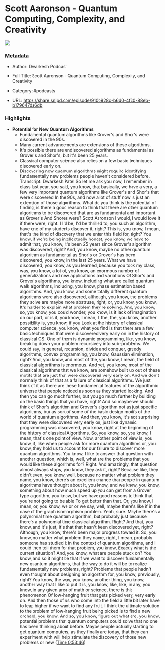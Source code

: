 # Scott Aaronson - Quantum Computing, Complexity, and Creativity

![](https://wsrv.nl/?url=https%3A%2F%2Fsubstackcdn.com%2Ffeed%2Fpodcast%2F69345%2Fcf4775ebf853d3c71b76b82f77046da4.jpg&w=100&h=100)

### Metadata

- Author: Dwarkesh Podcast
- Full Title: Scott Aaronson - Quantum Computing, Complexity, and Creativity
- Category: #podcasts



- URL: https://share.snipd.com/episode/910b928c-b6d0-4f30-88eb-b179647da6db

### Highlights

- **Potential for New Quantum Algorithms**
  - Fundamental quantum algorithms like Grover's and Shor's were discovered in the 90s.
  - Many current advancements are extensions of these algorithms.
  - It's possible there are undiscovered algorithms as fundamental as Grover's and Shor's, but it's been 25 years.
  - Classical computer science also relies on a few basic techniques discovered early on.
  - Discovering new quantum algorithms might require identifying fundamentally new problems people haven't considered before.
  Transcript:
  Dwarkesh Patel
  So let me ask you now, I remember in class last year, you said, you know, that basically, we have a very, a few very important quantum algorithms like Grover's and Shor's that were discovered In the 90s, and now a lot of stuff now is just an extension of those algorithms. What do you think is the potential of finding, is there a good reason to think that there are other quantum algorithms to be discovered that are as fundamental and important as Grover's And Shores were?
  Scott Aaronson
  I would, I would love it if there were, right. I I'd be, I'd be thrilled to, you such an algorithm, have one of my students discover it, right? This is, you know, I mean, that's the kind of discovery that we enter this field for, right? You know, if we're being intellectually honest, you know, we have to admit that, you know, it's been 25 years since Grover's algorithm was discovered, right? And, you know, maybe no other quantum algorithm as fundamental as Shor's or Grover's has been discovered, you know, in the last 25 years. What we have discovered, you know, as you learned, because you took my class, was, you know, a lot of, you know, an enormous number of generalizations and new applications and variations Of Shor's and Grover's algorithms, you know, including what are called quantum walk algorithms, including, you know, phase estimation based algorithms. And, you know, and some totally different quantum algorithms were also discovered, although, you know, the problems they solve are maybe more abstruse, right, or, you know, you know, It's harder to explain what problem they're solving. And, you know, so, you know, you could wonder, you know, is it lack of imagination on our part, or is it, you know, I mean, I, the, the, you know, another possibility is, you know, if you Look at the history of classical computer science, you know, what you find is that there are a few basic techniques that were discovered very early on in the history of classical CS. One of them is dynamic programming, like, you know, breaking down your problem recursively into sub-problems. We could say, in general, recursion, divide and conquer, greedy algorithms, convex programming, you know, Gaussian elimination, right? And, you know, and most of the, you know, I mean, the field of classical algorithms is enormous. And yet, you know, most of the classical algorithms that we know, are somehow built up out of these motifs that are just that were discovered very early on. And we don't normally think of that as a failure of classical algorithms. We just think of it as there are these fundamental features of the algorithmic universe that people noticed as soon as they started looking. And then you can go much further, but you go much further by building on the basic things that you have, right? And so maybe we should think of Shor's algorithm and Grover's algorithm not as just specific algorithms, but as sort of some of the basic design motifs of the world of quantum algorithms. And then, you know, it's not surprising that they were discovered very early on, just like dynamic programming was discovered, you know, right at the beginning of the history of classical Algorithms. So, you know, so, you know, I mean, that's one point of view. Now, another point of view is, you know, if, like when people ask for more quantum algorithms or, you know, they hold us to account for our failure to discover more quantum algorithms. You know, I like to answer that question with another question, which is, well, what are the problems that you would like these algorithms for? Right. And amazingly, that question almost always stops, you know, they ask it, right? Because like, they didn't even, you know, well, because no matter what problem they name, you know, there's an excellent chance that people in quantum algorithms have thought about It, you know, and we know, you know, something about how much speed up you can get from a Grover type algorithm, you know, but we have good reasons to think that you're not going to be able To get better than that. Or, you know, I mean, or, you know, we or or we say, well, maybe there's like if in the case of the graph isomorphism problem. Yeah, sure. Maybe there's a polynomial time quantum algorithm, but probably just because there's a polynomial time classical algorithm. Right? And that, you know, and it's just, it's that that hasn't been discovered yet, right? Although, you know, there's been major progress toward it. So, you know, no matter what problem they name, right, I mean, probably someone has studied it in the context of quantum algorithms, and I could then tell them for that problem, you know, Exactly what is the current situation? And, you know, what are people stuck on? You know, and so it might be that if we want to discover fundamentally new quantum algorithms, that the way to do it will be to realize fundamentally new problems, right? Problems that people hadn't even thought about designing an algorithm for, you know, previously, right? You know, the way, you know, another thing, you know, another way that I like to put it is, you know, like, like, in any, you know, in any given area of math or science, there is this phenomenon Of low-hanging fruit that gets picked very, very early on. And then those of us who come into the field a little bit later have to leap higher if we want to find any fruit. I think the ultimate solution to the problem of low-hanging fruit being picked is to find a new orchard, you know. And so, you know, figure out what are, you know, potential problems that quantum computers could solve that no one has been thinking about before. Maybe people actually starting to get quantum computers, as they finally are today, that they can experiment with will help stimulate the discovery of those new problems or new ([Time 0:53:46](https://share.snipd.com/snip/0774b47b-d45a-4a43-85ae-2d4d92b1d3d6))
